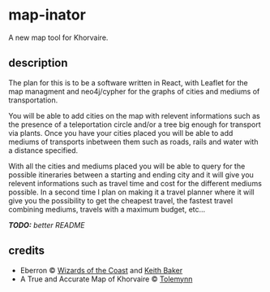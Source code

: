 # map-inator

A new map tool for Khorvaire.

## description

The plan for this is to be a software written in React, with Leaflet for the map managment and neo4j/cypher for the graphs of cities and mediums of transportation.

You will be able to add cities on the map with relevent informations such as the presence of a teleportation circle and/or a tree big enough for transport via plants. Once you have your cities placed you will be able to add mediums of transports inbetween them such as roads, rails and water with a distance specified.

With all the cities and mediums placed you will be able to query for the possible itineraries between a starting and ending city and it will give you relevent informations such as travel time and cost for the different mediums possible. In a second time I plan on making it a travel planner where it will give you the possibility to get the cheapest travel, the fastest travel combining mediums, travels with a maximum budget, etc...

_**TODO:** better README_

## credits

-   Eberron © [Wizards of the Coast](https://dnd.wizards.com/) and [Keith Baker](https://keith-baker.com/)
-   A True and Accurate Map of Khorvaire © [Tolemynn](https://www.reddit.com/user/Tolemynn/)
